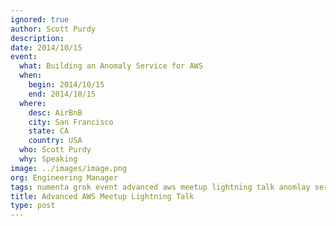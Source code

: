 ```yaml
---
ignored: true
author: Scott Purdy
description:
date: 2014/10/15
event:
  what: Building an Anomaly Service for AWS
  when:
    begin: 2014/10/15
    end: 2014/10/15
  where:
    desc: AirBnB
    city: San Francisco
    state: CA
    country: USA
  who: Scott Purdy
  why: Speaking
image: ../images/image.png
org: Engineering Manager
tags: numenta grok event advanced aws meetup lightning talk anomlay service
title: Advanced AWS Meetup Lightning Talk
type: post
---
```

